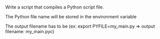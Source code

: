 Write a script that compiles a Python script file.



The Python file name will be stored in the environment variable 



The output filename has to be  (ex: export PYFILE=my_main.py => output filename: my_main.pyc)
